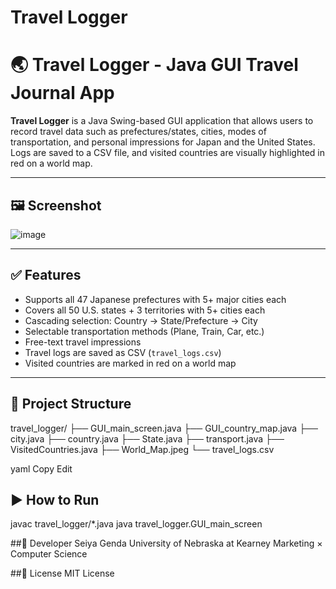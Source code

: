 # Travel Logger

# 🌏 Travel Logger - Java GUI Travel Journal App

**Travel Logger** is a Java Swing-based GUI application that allows users to record travel data such as prefectures/states, cities, modes of transportation, and personal impressions for Japan and the United States.  
Logs are saved to a CSV file, and visited countries are visually highlighted in red on a world map.

---

## 🖼️ Screenshot
![image](https://github.com/user-attachments/assets/bd1bdea1-43b4-46f2-acee-8f286d43d6ea)

---

## ✅ Features

- Supports all 47 Japanese prefectures with 5+ major cities each  
- Covers all 50 U.S. states + 3 territories with 5+ cities each  
- Cascading selection: Country → State/Prefecture → City  
- Selectable transportation methods (Plane, Train, Car, etc.)  
- Free-text travel impressions  
- Travel logs are saved as CSV (`travel_logs.csv`)  
- Visited countries are marked in red on a world map

---

## 📁 Project Structure

travel_logger/ ├── GUI_main_screen.java ├── GUI_country_map.java ├── city.java ├── country.java ├── State.java ├── transport.java ├── VisitedCountries.java ├── World_Map.jpeg └── travel_logs.csv

yaml
Copy
Edit


## ▶️ How to Run

javac travel_logger/*.java
java travel_logger.GUI_main_screen

##👤 Developer
Seiya Genda
University of Nebraska at Kearney
Marketing × Computer Science

##📜 License
MIT License
